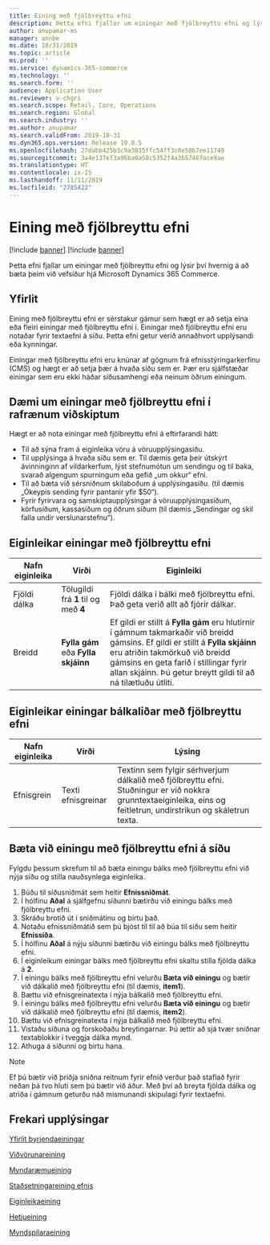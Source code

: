 ```yaml
---
title: Eining með fjölbreyttu efni
description: Þetta efni fjallar um einingar með fjölbreyttu efni og lýsir því hvernig á að bæta þeim við vefsíður hjá Microsoft Dynamics 365 Commerce.
author: anupamar-ms
manager: annbe
ms.date: 10/31/2019
ms.topic: article
ms.prod: ''
ms.service: dynamics-365-commerce
ms.technology: ''
ms.search.form: ''
audience: Application User
ms.reviewer: v-chgri
ms.search.scope: Retail, Core, Operations
ms.search.region: Global
ms.search.industry: ''
ms.author: anupamar
ms.search.validFrom: 2019-10-31
ms.dyn365.ops.version: Release 10.0.5
ms.openlocfilehash: 27dabb425b3c9a3015ffc54ff3c0e50b7ee11749
ms.sourcegitcommit: 3a4e137ef3a96ba0a58c5352f4a3b57467ace9ae
ms.translationtype: HT
ms.contentlocale: is-IS
ms.lasthandoff: 11/11/2019
ms.locfileid: "2785422"
---
```

# <a name="content-rich-block-module"></a>Eining með fjölbreyttu efni

[!include [banner](includes/preview-banner.md)]
[!include [banner](includes/banner.md)]

Þetta efni fjallar um einingar með fjölbreyttu efni og lýsir því hvernig á að bæta þeim við vefsíður hjá Microsoft Dynamics 365 Commerce.

## <a name="overview"></a>Yfirlit

Eining með fjölbreyttu efni er sérstakur gámur sem hægt er að setja eina eða fleiri einingar með fjölbreyttu efni í. Einingar með fjölbreyttu efni eru notaðar fyrir textaefni á síðu. Þetta efni getur verið annaðhvort upplýsandi eða kynningar.

Einingar með fjölbreyttu efni eru knúnar af gögnum frá efnisstýringarkerfinu (CMS) og hægt er að setja þær á hvaða síðu sem er. Þær eru sjálfstæðar einingar sem eru ekki háðar síðusamhengi eða neinum öðrum einingum.

## <a name="examples-of-content-rich-block-modules-in-e-commerce"></a>Dæmi um einingar með fjölbreyttu efni í rafrænum viðskiptum

Hægt er að nota einingar með fjölbreyttu efni á eftirfarandi hátt:

* Til að sýna fram á eiginleika vöru á vöruupplýsingasíðu.
* Til upplýsinga á hvaða síðu sem er. Til dæmis geta þeir útskýrt ávinninginn af vildarkerfum, lýst stefnumótun um sendingu og til baka, svarað algengum spurningum eða gefið „um okkur“ efni.
* Til að bæta við sérsniðnum skilaboðum á upplýsingasíðu. (til dæmis „Ókeypis sending fyrir pantanir yfir $50“).
* Fyrir fyrirvara og samskiptaupplýsingar á vöruupplýsingasíðum, körfusíðum, kassasíðum og öðrum síðum (til dæmis „Sendingar og skil falla undir verslunarstefnu“).

## <a name="content-rich-block-module-properties"></a>Eiginleikar einingar með fjölbreyttu efni

| Nafn eiginleika     | Virði                                 | Eiginleiki |
|-------------------|---------------------------------------|----------|
| Fjöldi dálka | Tölugildi frá **1** til og með **4**     | Fjöldi dálka í bálki með fjölbreyttu efni. Það geta verið allt að fjórir dálkar. |
| Breidd             | **Fylla gám** eða **Fylla skjáinn** | Ef gildi er stillt á **Fylla gám** eru hlutirnir í gámnum takmarkaðir við breidd gámsins. Ef gildi er stillt á **Fylla skjáinn** eru atriðin takmörkuð við breidd gámsins en geta farið í stillingar fyrir allan skjáinn. Þú getur breytt gildi til að ná tilætluðu útliti. |

## <a name="content-rich-block-item-module-properties"></a>Eiginleikar einingar bálkaliðar með fjölbreyttu efni

| Nafn eiginleika | Virði          | Lýsing |
|---------------|----------------|-------------|
| Efnisgrein     | Texti efnisgreinar | Textinn sem fylgir sérhverjum dálkalið með fjölbreyttu efni. Stuðningur er við nokkra grunntextaeiginleika, eins og feitletrun, undirstrikun og skáletrun texta. |

## <a name="add-a-content-rich-block-module-to-a-page"></a>Bæta við einingu með fjölbreyttu efni á síðu

Fylgdu þessum skrefum til að bæta einingu bálks með fjölbreyttu efni við nýja síðu og stilla nauðsynlega eiginleika.

1. Búðu til síðusniðmát sem heitir **Efnissniðmát**.
1. Í hólfinu **Aðal** á sjálfgefnu síðunni bætirðu við einingu bálks með fjölbreyttu efni.
1. Skráðu brotið út í sniðmátinu og birtu það.
1. Notaðu efnissniðmátið sem þú bjóst til til að búa til síðu sem heitir **Efnissíða**.
1. Í hólfinu **Aðal** á nýju síðunni bætirðu við einingu bálks með fjölbreyttu efni.
1. Í eiginleikum einingar bálks með fjölbreyttu efni skaltu stilla fjölda dálka á **2**.
1. Í einingu bálks með fjölbreyttu efni velurðu **Bæta við einingu** og bætir við dálkalið með fjölbreyttu efni (til dæmis, **item1**).
1. Bættu við efnisgreinatexta í nýja bálkalið með fjölbreyttu efni.
1. Í einingu bálks með fjölbreyttu efni velurðu **Bæta við einingu** og bætir við dálkalið með fjölbreyttu efni (til dæmis, **item2**).
1. Bættu við efnisgreinatexta í nýja bálkalið með fjölbreyttu efni.
1. Vistaðu síðuna og forskoðaðu breytingarnar. Þú ættir að sjá tvær sniðnar textablokkir í tveggja dálka mynd.
1. Athuga á síðunni og birtu hana.

> [!NOTE]
> Ef þú bætir við þriðja sniðna reitnum fyrir efnið verður það staflað fyrir neðan þá tvo hluti sem þú bætir við áður. Með því að breyta fjölda dálka og atriða í gámnum geturðu náð mismunandi skipulagi fyrir textaefni.

## <a name="additional-resources"></a>Frekari upplýsingar

[Yfirlit byrjendaeiningar](starter-kit-overview.md)

[Viðvörunareining](add-alert.md)

[Myndaræmueining](add-carousel.md)

[Staðsetningareining efnis](add-content-placement-modules.md)

[Eiginleikaeining](add-feature-module.md)

[Hetjueining](add-hero-module.md)

[Myndspilaraeining](add-video-player.md)


